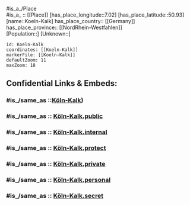 ﻿---
confidential: public
isDeleted: false
location:
- 50.93
- 7.02
mapmarker: city
mapzoom:
- 7
- 12
SpocWebEntityId: 31738
tags:
- geo/City
type: City
---

#is_a_/Place  
#is_a_ :: [[Place]] 
[has_place_longitude::7.02] 
[has_place_latitude::50.93] 
[name::Koeln-Kalk] 
has_place_country:: [[Germany]]  
has_place_province:: [[NordRhein-Westfahlen]]  
[Population::] 
[Unknown::] 


```leaflet
id: Koeln-Kalk
coordinates: [[Koeln-Kalk]] 
markerFile: [[Koeln-Kalk]] 
defaultZoom: 11 
maxZoom: 18
```


## Confidential Links & Embeds: 

### #is_/same_as ::[Köln-Kalk](Köln-Kalk.md)) 

### #is_/same_as :: [Köln-Kalk.public](/_public/Earth/Continent/Europe/Europe~Central/Germany/Germany~West/Nordrhein-Westfalen/counties~NW/Köln/Köln-Kalk.public.md) 

### #is_/same_as :: [Köln-Kalk.internal](/_internal/Earth/Continent/Europe/Europe~Central/Germany/Germany~West/Nordrhein-Westfalen/counties~NW/Köln/Köln-Kalk.internal.md) 

### #is_/same_as :: [Köln-Kalk.protect](/_protect/Earth/Continent/Europe/Europe~Central/Germany/Germany~West/Nordrhein-Westfalen/counties~NW/Köln/Köln-Kalk.protect.md) 

### #is_/same_as :: [Köln-Kalk.private](/_private/Earth/Continent/Europe/Europe~Central/Germany/Germany~West/Nordrhein-Westfalen/counties~NW/Köln/Köln-Kalk.private.md) 

### #is_/same_as :: [Köln-Kalk.personal](/_personal/Earth/Continent/Europe/Europe~Central/Germany/Germany~West/Nordrhein-Westfalen/counties~NW/Köln/Köln-Kalk.personal.md) 

### #is_/same_as :: [Köln-Kalk.secret](/_secret/Earth/Continent/Europe/Europe~Central/Germany/Germany~West/Nordrhein-Westfalen/counties~NW/Köln/Köln-Kalk.secret.md)

